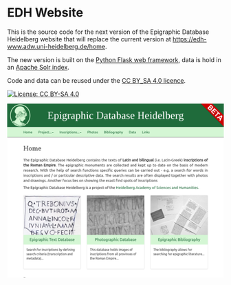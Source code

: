 # EDH Website
This is the source code for the next version of the Epigraphic Database Heidelberg website that will replace the current version at https://edh-www.adw.uni-heidelberg.de/home.

The new version is built on the [Python Flask web framework](https://flask.palletsprojects.com), data is hold in an [Apache Solr index](https://lucene.apache.org/solr/).

Code and data can be reused under the [CC BY_SA 4.0 licence](https://creativecommons.org/licenses/by-sa/4.0/).

[![License: CC BY-SA 4.0](https://img.shields.io/badge/License-CC%20BY--SA%204.0-lightgrey.svg)](https://creativecommons.org/licenses/by-sa/4.0/)

![huhu](edh_web_application/static/img/screenshot_website.png)